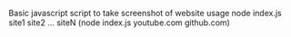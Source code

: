 Basic javascript script to take screenshot of website
usage node index.js site1 site2 ... siteN (node index.js youtube.com github.com)
